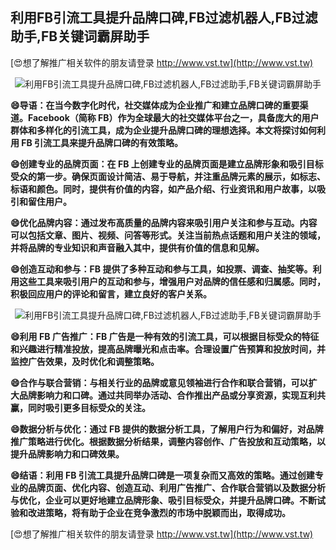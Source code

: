 ## **利用FB引流工具提升品牌口碑,FB过滤机器人,FB过滤助手,FB关键词霸屏助手**

[😍想了解推广相关软件的朋友请登录 http://www.vst.tw](http://www.vst.tw)

 <center><img src="https://vst.tw/MP4/tuiguang/png/1.png" alt="利用FB引流工具提升品牌口碑,FB过滤机器人,FB过滤助手,FB关键词霸屏助手"></center>

**😄导语：在当今数字化时代，社交媒体成为企业推广和建立品牌口碑的重要渠道。Facebook（简称 FB）作为全球最大的社交媒体平台之一，具备庞大的用户群体和多样化的引流工具，成为企业提升品牌口碑的理想选择。本文将探讨如何利用 FB 引流工具来提升品牌口碑的有效策略。**

**😄创建专业的品牌页面：在 FB 上创建专业的品牌页面是建立品牌形象和吸引目标受众的第一步。确保页面设计简洁、易于导航，并注重品牌元素的展示，如标志、标语和颜色。同时，提供有价值的内容，如产品介绍、行业资讯和用户故事，以吸引和留住用户。**

**😄优化品牌内容：通过发布高质量的品牌内容来吸引用户关注和参与互动。内容可以包括文章、图片、视频、问答等形式。关注当前热点话题和用户关注的领域，并将品牌的专业知识和声音融入其中，提供有价值的信息和见解。**

**😄创造互动和参与：FB 提供了多种互动和参与工具，如投票、调查、抽奖等。利用这些工具来吸引用户的互动和参与，增强用户对品牌的信任感和归属感。同时，积极回应用户的评论和留言，建立良好的客户关系。**

 <center><img src="https://vst.tw/MP4/tuiguang/png/1.png" alt="利用FB引流工具提升品牌口碑,FB过滤机器人,FB过滤助手,FB关键词霸屏助手"></center>

**😄利用 FB 广告推广：FB 广告是一种有效的引流工具，可以根据目标受众的特征和兴趣进行精准投放，提高品牌曝光和点击率。合理设置广告预算和投放时间，并监控广告效果，及时优化和调整策略。**

**😄合作与联合营销：与相关行业的品牌或意见领袖进行合作和联合营销，可以扩大品牌影响力和口碑。通过共同举办活动、合作推出产品或分享资源，实现互利共赢，同时吸引更多目标受众的关注。**

**😄数据分析与优化：通过 FB 提供的数据分析工具，了解用户行为和偏好，对品牌推广策略进行优化。根据数据分析结果，调整内容创作、广告投放和互动策略，以提升品牌影响力和口碑效果。**

**😄结语：利用 FB 引流工具提升品牌口碑是一项复杂而又高效的策略。通过创建专业的品牌页面、优化内容、创造互动、利用广告推广、合作联合营销以及数据分析与优化，企业可以更好地建立品牌形象、吸引目标受众，并提升品牌口碑。不断试验和改进策略，将有助于企业在竞争激烈的市场中脱颖而出，取得成功。**

[😍想了解推广相关软件的朋友请登录 http://www.vst.tw](http://www.vst.tw)




